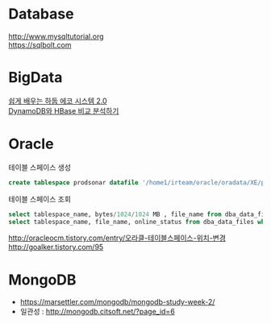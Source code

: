 # Database

<http://www.mysqltutorial.org>  
<https://sqlbolt.com>  

# BigData

[쉽게 배우는 하둡 에코 시스템 2.0](http://blrunner.com/99)  
[DynamoDB와 HBase 비교 분석하기](http://blog.recopick.com/33)  

# Oracle
테이블 스페이스 생성
```sql
create tablespace prodsonar datafile '/home1/irteam/oracle/oradata/XE/prodsonar.dbf' size 1024m;
```

테이블 스페이스 조회
```sql
select tablespace_name, bytes/1024/1024 MB , file_name from dba_data_files;
select tablespace_name, file_name, online_status from dba_data_files where tablespace_name='USERS';
```
<http://oracleocm.tistory.com/entry/오라클-테이블스페이스-위치-변경>  
<http://goalker.tistory.com/95>  

# MongoDB

* <https://marsettler.com/mongodb/mongodb-study-week-2/>
* 일관성 : <http://mongodb.citsoft.net/?page_id=6>

